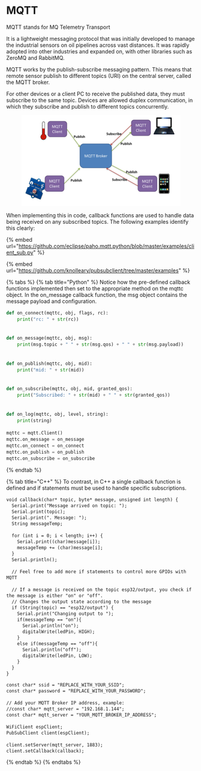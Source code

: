# MQTT

MQTT stands for MQ Telemetry Transport

It is a lightweight messaging protocol that was initially developed to manage the industrial sensors on oil pipelines across vast distances. It was rapidly adopted into other industries and expanded on, with other libraries such as ZeroMQ and RabbitMQ.

MQTT works by the publish-subscribe messaging pattern. This means that remote sensor publish to different topics (URI) on the central server, called the MQTT broker.

For other devices or a client PC to receive the published data, they must subscribe to the same topic. Devices are allowed duplex communication, in which they subscribe and publish to different topics concurrently.

<figure><img src="../../.gitbook/assets/image (1) (1).png" alt=""><figcaption></figcaption></figure>

When implementing this in code, callback functions are used to handle data being received on any subscribed topics. The following examples identify this clearly:

{% embed url="https://github.com/eclipse/paho.mqtt.python/blob/master/examples/client_sub.py" %}

{% embed url="https://github.com/knolleary/pubsubclient/tree/master/examples" %}

{% tabs %}
{% tab title="Python" %}
Notice how the pre-defined callback functions implemented then set to the appropriate method on the mqttc object. In the on\_message callback function, the msg object contains the message payload and configuration.

```python
def on_connect(mqttc, obj, flags, rc):
    print("rc: " + str(rc))


def on_message(mqttc, obj, msg):
    print(msg.topic + " " + str(msg.qos) + " " + str(msg.payload))


def on_publish(mqttc, obj, mid):
    print("mid: " + str(mid))


def on_subscribe(mqttc, obj, mid, granted_qos):
    print("Subscribed: " + str(mid) + " " + str(granted_qos))


def on_log(mqttc, obj, level, string):
    print(string)

mqttc = mqtt.Client()
mqttc.on_message = on_message
mqttc.on_connect = on_connect
mqttc.on_publish = on_publish
mqttc.on_subscribe = on_subscribe
```
{% endtab %}

{% tab title="C++" %}
To contrast, in C++ a single callback function is defined and if statements must be used to handle specific subscriptions.

```arduino
void callback(char* topic, byte* message, unsigned int length) {
  Serial.print("Message arrived on topic: ");
  Serial.print(topic);
  Serial.print(". Message: ");
  String messageTemp;
  
  for (int i = 0; i < length; i++) {
    Serial.print((char)message[i]);
    messageTemp += (char)message[i];
  }
  Serial.println();

  // Feel free to add more if statements to control more GPIOs with MQTT

  // If a message is received on the topic esp32/output, you check if the message is either "on" or "off". 
  // Changes the output state according to the message
  if (String(topic) == "esp32/output") {
    Serial.print("Changing output to ");
    if(messageTemp == "on"){
      Serial.println("on");
      digitalWrite(ledPin, HIGH);
    }
    else if(messageTemp == "off"){
      Serial.println("off");
      digitalWrite(ledPin, LOW);
    }
  }
}
```

```arduino
const char* ssid = "REPLACE_WITH_YOUR_SSID";
const char* password = "REPLACE_WITH_YOUR_PASSWORD";

// Add your MQTT Broker IP address, example:
//const char* mqtt_server = "192.168.1.144";
const char* mqtt_server = "YOUR_MQTT_BROKER_IP_ADDRESS";

WiFiClient espClient;
PubSubClient client(espClient);

client.setServer(mqtt_server, 1883);
client.setCallback(callback);
```
{% endtab %}
{% endtabs %}
